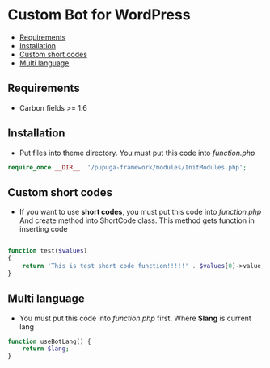 # Custom Bot for WordPress

* [Requirements](#requirements)
* [Installation](#installation)
* [Custom short codes](#shortcodes)
* [Multi language](#multilanguage)

## Requirements
* Carbon fields >= 1.6

## Installation
* Put files into theme directory. You must put this code into *function.php*
```php
require_once __DIR__. '/pupuga-framework/modules/InitModules.php';
```

## Custom short codes
* If you want to use **short codes**, you must put this code into *function.php*
And create method into ShortCode class. This method gets function in inserting code
```php

function test($values) 
{
    return 'This is test short code function!!!!!' . $values[0]->value;
}
```

## Multi language
* You must put this code into *function.php* first. Where **$lang** is current lang
```php
function useBotLang() {
    return $lang;
}
```